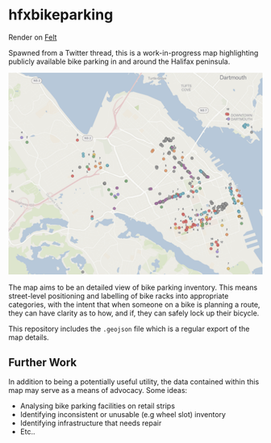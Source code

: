 # hfxbikeparking

Render on [Felt](https://felt.com/map/Halifax-Bike-Parking-psMyuFinQYmXe2qKFLv6zA?loc=44.65261,-63.60755,14.76z)

Spawned from a Twitter thread, this is a work-in-progress map highlighting
publicly available bike parking in and around the Halifax peninsula.

![Map Preview](./static/preview.png)

The map aims to be an detailed view of bike parking inventory. This means
street-level positioning and labelling of bike racks into appropriate
categories, with the intent that when someone on a bike is planning a route,
they can have clarity as to how, and if, they can safely lock up their bicycle.

This repository includes the `.geojson` file which is a regular export of the
map details.

## Further Work

In addition to being a potentially useful utility, the data contained within
this map may serve as a means of advocacy. Some ideas:

* Analysing bike parking facilities on retail strips
* Identifying inconsistent or unusable (e.g wheel slot) inventory
* Identifying infrastructure that needs repair
* Etc..
